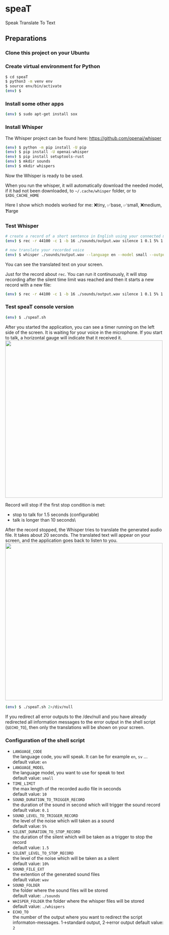 # speaT
Speak Translate To Text

## Preparations

### Clone this project on your Ubuntu

### Create virtual environment for Python
```sh
$ cd speaT
$ python3 -m venv env
$ source env/bin/activate
(env) $
```

### Install some other apps
```sh
(env) $ sudo apt-get install sox
```

### Install Whisper
The Whisper project can be found here: https://github.com/openai/whisper

```sh
(env) $ python -m pip install -U pip
(env) $ pip install -U openai-whisper
(env) $ pip install setuptools-rust
(env) $ mkdir sounds
(env) $ mkdir whispers
```
Now the Whisper is ready to be used.

When you run the whisper, it will automatically download the needed model, if it had not been downloaded, to `~/.cache/whisper` folder, or to `$XDG_CACHE_HOME`

Here I show which models worked for me: ❌tiny, ✅base, ✅small, ❌medium, ❓large

### Test Whisper
```sh
# create a record of a short sentence in English using your connected microphone
(env) $ rec -r 44100 -c 1 -b 16 ./sounds/output.wav silence 1 0.1 5% 1 1.2 10%

# now translate your recorded voice
(env) $ whisper ./sounds/output.wav --language en --model small --output_dir ./whispers | grep -oP "(?<=\[.{23}\]  ).+"
```
You can see the translated text on your screen.

Just for the record about `rec`. You can run it continuously, it will stop recording after the silent time limit was reached and then it starts a new record with a new file:
```sh
(env) $ rec -r 44100 -c 1 -b 16 ./sounds/output.wav silence 1 0.1 5% 1 1.2 10% : newfile : restart
```

### Test speaT console version
```sh
(env) $ ./speaT.sh
```
After you started the application, you can see a timer running on the left side of the screen.
It is waiting for your voice in the microphone. If you start to talk, a horizontal gauge will indicate that it received it.
<image src="https://github.com/user-attachments/assets/68d2def4-1907-4c74-8e0d-820781e326d5" width="500">

Record will stop if the first stop condition is met:
- stop to talk for 1.5 seconds (configurable)
- talk is longer than 10 seconds\

After the record stopped, the Whisper tries to translate the generated audio file. It takes about 20 seconds. The translated text will appear on your screen, and the application goes back to listen to you.
<image src="https://github.com/user-attachments/assets/77663fff-7c01-44a7-a406-f27e4adb4b85" width="500">

```sh
(env) $ ./speaT.sh 2>/div/null
```
If you redirect all error outputs to the /dev/null and you have already redirected all information messages to the error output in the shell script (`$ECHO_TO`), then only the translations will be shown on your screen.


### Configuration of the shell script
- `LANGUAGE_CODE`    
  the language code, you will speak. It can be for example `en`, `sv` ...  
  default value: `en`
- `LANGUAGE_MODEL`  
  the language model, you want to use for speak to text  
  default value: `small`
- `TIME_LIMIT`  
  the max length of the recorded audio file in seconds  
  default value: `10`  
- `SOUND_DURATION_TO_TRIGGER_RECORD`  
  the duration of the sound in second which will trigger the sound record  
  default value: `0.1`  
- `SOUND_LEVEL_TO_TRIGGER_RECORD`  
  the level of the noise which will taken as a sound  
  default value: `5%`  
- `SILENT_DURATION_TO_STOP_RECORD`  
  the duration of the silent which will be taken as a trigger to stop the record  
  default value: `1.5`  
- `SILENT_LEVEL_TO_STOP_RECORD`  
  the level of the noise which will be taken as a silent  
  default value: `10%`  
- `SOUND_FILE_EXT`  
  the extention of the generated sound files  
  default value: `wav`  
- `SOUND_FOLDER`  
  the folder where the sound files will be stored  
  default value: `./sounds`
- `WHISPER_FOLDER`
  the folder where the whisper files will be stored  
  default value: `./whispers`
- `ECHO_TO`  
  the number of the output where you want to redirect the script informaton-messages. 1->standard output, 2->error output
  default value: `2`  
  
  
